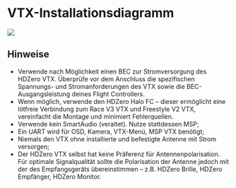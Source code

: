 # VTX-Installationsdiagramm

<img src="/media/image7.png" id="image5">

## Hinweise

- Verwende nach Möglichkeit einen BEC zur Stromversorgung des HDZero VTX. Überprüfe vor dem Anschluss die spezifischen Spannungs- und Stromanforderungen des VTX sowie die BEC-Ausgangsleistung deines Flight Controllers.
- Wenn möglich, verwende den HDZero Halo FC – dieser ermöglicht eine lötfreie Verbindung zum Race V3 VTX und Freestyle V2 VTX, vereinfacht die Montage und minimiert Fehlerquellen.
- Verwende kein SmartAudio (veraltet). Nutze stattdessen MSP;
- Ein UART wird für OSD, Kamera, VTX-Menü, MSP VTX benötigt;
- Niemals den VTX ohne installierte und befestigte Antenne mit Strom versorgen;
- Der HDZero VTX selbst hat keine Präferenz für Antennenpolarisation. Für optimale Signalqualität sollte die Polarisation der Antenne jedoch mit der des Empfangsgeräts übereinstimmen – z.B. HDZero Brille, HDZero Empfänger, HDZero Monitor.
